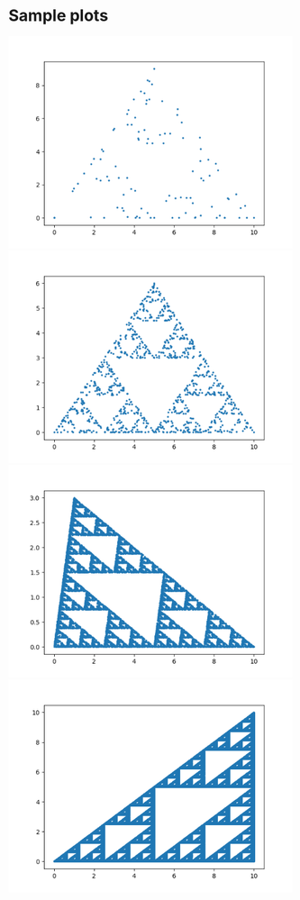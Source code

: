 # Sample plots

![sample plot 1](./plot1.png)
![sample plot 2](./plot2.png)
![sample plot 3](./plot3.png)
![sample plot 4](./plot4.png)